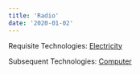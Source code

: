 ```yaml
---
title: 'Radio'
date: '2020-01-02'
---
```


Requisite Technologies: [Electricity](http://localhost:3000/posts/pre-rendering)

Subsequent Technologies: [Computer](http://localhost:3000/posts/farming)